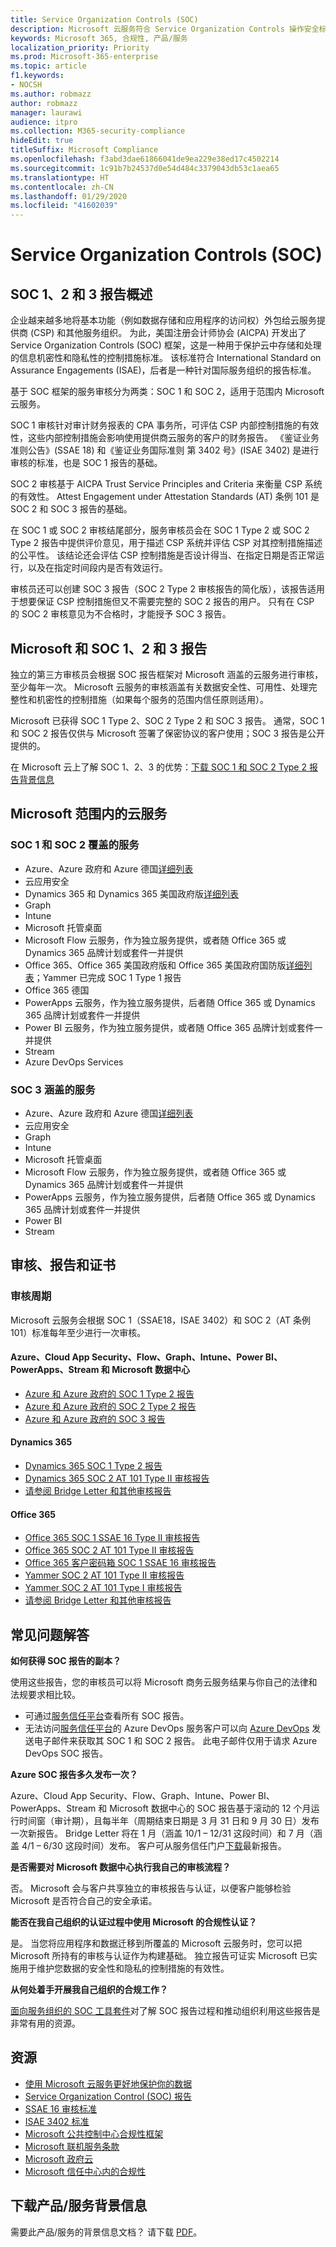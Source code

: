 ```yaml
---
title: Service Organization Controls (SOC)
description: Microsoft 云服务符合 Service Organization Controls 操作安全标准。
keywords: Microsoft 365, 合规性, 产品/服务
localization_priority: Priority
ms.prod: Microsoft-365-enterprise
ms.topic: article
f1.keywords:
- NOCSH
ms.author: robmazz
author: robmazz
manager: laurawi
audience: itpro
ms.collection: M365-security-compliance
hideEdit: true
titleSuffix: Microsoft Compliance
ms.openlocfilehash: f3abd3dae61866041de9ea229e38ed17c4502214
ms.sourcegitcommit: 1c91b7b24537d0e54d484c3379043db53c1aea65
ms.translationtype: HT
ms.contentlocale: zh-CN
ms.lasthandoff: 01/29/2020
ms.locfileid: "41602039"
---
```

# <a name="service-organization-controls-soc"></a>Service Organization Controls (SOC)

## <a name="soc-1-2-and-3-reports-overview"></a>SOC 1、2 和 3 报告概述

企业越来越多地将基本功能（例如数据存储和应用程序的访问权）外包给云服务提供商 (CSP) 和其他服务组织。 为此，美国注册会计师协会 (AICPA) 开发出了 Service Organization Controls (SOC) 框架，这是一种用于保护云中存储和处理的信息机密性和隐私性的控制措施标准。 该标准符合 International Standard on Assurance Engagements (ISAE)，后者是一种针对国际服务组织的报告标准。

基于 SOC 框架的服务审核分为两类：SOC 1 和 SOC 2，适用于范围内 Microsoft 云服务。

SOC 1 审核针对审计财务报表的 CPA 事务所，可评估 CSP 内部控制措施的有效性，这些内部控制措施会影响使用提供商云服务的客户的财务报告。 《鉴证业务准则公告》(SSAE 18) 和《鉴证业务国际准则 第 3402 号》(ISAE 3402) 是进行审核的标准，也是 SOC 1 报告的基础。

SOC 2 审核基于 AICPA Trust Service Principles and Criteria 来衡量 CSP 系统的有效性。 Attest Engagement under Attestation Standards (AT) 条例 101 是 SOC 2 和 SOC 3 报告的基础。

在 SOC 1 或 SOC 2 审核结尾部分，服务审核员会在 SOC 1 Type 2 或 SOC 2 Type 2 报告中提供评价意见，用于描述 CSP 系统并评估 CSP 对其控制措施描述的公平性。 该结论还会评估 CSP 控制措施是否设计得当、在指定日期是否正常运行，以及在指定时间段内是否有效运行。

审核员还可以创建 SOC 3 报告（SOC 2 Type 2 审核报告的简化版），该报告适用于想要保证 CSP 控制措施但又不需要完整的 SOC 2 报告的用户。 只有在 CSP 的 SOC 2 审核意见为不合格时，才能授予 SOC 3 报告。

## <a name="microsoft-and-soc-1-2-and-3-reports"></a>Microsoft 和 SOC 1、2 和 3 报告

独立的第三方审核员会根据 SOC 报告框架对 Microsoft 涵盖的云服务进行审核，至少每年一次。 Microsoft 云服务的审核涵盖有关数据安全性、可用性、处理完整性和机密性的控制措施（如果每个服务的范围内信任原则适用）。

Microsoft 已获得 SOC 1 Type 2、SOC 2 Type 2 和 SOC 3 报告。 通常，SOC 1 和 SOC 2 报告仅供与 Microsoft 签署了保密协议的客户使用；SOC 3 报告是公开提供的。

在 Microsoft 云上了解 SOC 1、2、3 的优势：[下载 SOC 1 和 SOC 2 Type 2 报告背景信息](https://aka.ms/soc_backgrounder)

## <a name="microsoft-in-scope-cloud-services"></a>Microsoft 范围内的云服务

### <a name="covered-services-for-soc-1-and-soc-2"></a>SOC 1 和 SOC 2 覆盖的服务

- Azure、Azure 政府和 Azure 德国[详细列表](https://aka.ms/AzureCompliance)
- 云应用安全
- Dynamics 365 和 Dynamics 365 美国政府版[详细列表](https://aka.ms/d365-compliance-list)
- Graph
- Intune
- Microsoft 托管桌面
- Microsoft Flow 云服务，作为独立服务提供，或者随 Office 365 或 Dynamics 365 品牌计划或套件一并提供
- Office 365、Office 365 美国政府版和 Office 365 美国政府国防版[详细列表](https://go.microsoft.com/fwlink/p/?LinkID=2077751)；Yammer 已完成 SOC 1 Type 1 报告
- Office 365 德国
- PowerApps 云服务，作为独立服务提供，后者随 Office 365 或 Dynamics 365 品牌计划或套件一并提供
- Power BI 云服务，作为独立服务提供，或者随 Office 365 品牌计划或套件一并提供
- Stream
- Azure DevOps Services

### <a name="covered-services-for-soc-3"></a>SOC 3 涵盖的服务

- Azure、Azure 政府和 Azure 德国[详细列表](https://aka.ms/AzureCompliance)
- 云应用安全
- Graph
- Intune
- Microsoft 托管桌面
- Microsoft Flow 云服务，作为独立服务提供，或者随 Office 365 或 Dynamics 365 品牌计划或套件一并提供
- PowerApps 云服务，作为独立服务提供，后者随 Office 365 或 Dynamics 365 品牌计划或套件一并提供
- Power BI
- Stream

## <a name="audits-reports-and-certificates"></a>审核、报告和证书

### <a name="audit-cycle"></a>审核周期

Microsoft 云服务会根据 SOC 1（SSAE18，ISAE 3402）和 SOC 2（AT 条例 101）标准每年至少进行一次审核。

#### <a name="azure-cloud-app-security-flow-graph-intune-power-bi-powerapps-stream-and-microsoft-datacenters"></a>Azure、Cloud App Security、Flow、Graph、Intune、Power BI、PowerApps、Stream 和 Microsoft 数据中心

- [Azure 和 Azure 政府的 SOC 1 Type 2 报告](https://go.microsoft.com/fwlink/p/?linkid=2099601)
- [Azure 和 Azure 政府的 SOC 2 Type 2 报告](https://aka.ms/azuresoc2auditreport)
- [Azure 和 Azure 政府的 SOC 3 报告](https://aka.ms/azuresoc3auditreport)

#### <a name="dynamics-365"></a>Dynamics 365

- [Dynamics 365 SOC 1 Type 2 报告](https://aka.ms/Dynamics365SOC1AuditReport)
- [Dynamics 365 SOC 2 AT 101 Type II 审核报告](https://aka.ms/Dynamics365SOC2AuditReport)
- [请参阅 Bridge Letter 和其他审核报告](https://aka.ms/auditreports)

#### <a name="office-365"></a>Office 365

- [Office 365 SOC 1 SSAE 16 Type II 审核报告](https://aka.ms/office365soc1auditreport)
- [Office 365 SOC 2 AT 101 Type II 审核报告](https://aka.ms/Office365SOC2AuditReport)
- [Office 365 客户密码箱 SOC 1 SSAE 16 审核报告](https://aka.ms/Office365CustomerLockboxSOCAuditReport)
- [Yammer SOC 2 AT 101 Type II 审核报告](https://aka.ms/YammerSOC2AuditReport)
- [Yammer SOC 2 AT 101 Type I 审核报告](https://aka.ms/YammerSOC2Type1AuditReport)
- [请参阅 Bridge Letter 和其他审核报告](https://aka.ms/auditreports)

## <a name="frequently-asked-questions"></a>常见问题解答

**如何获得 SOC 报告的副本？**

使用这些报告，您的审核员可以将 Microsoft 商务云服务结果与你自己的法律和法规要求相比较。

- 可通过[服务信任平台](https://www.microsoft.com/trustcenter/STP/default.aspx)查看所有 SOC 报告。
- 无法访问[服务信任平台](https://www.microsoft.com/trustcenter/STP/default.aspx)的 Azure DevOps 服务客户可以向 [Azure DevOps](mailto:AzureDevOpsSOCReport@microsoft.com) 发送电子邮件来获取其 SOC 1 和 SOC 2 报告。 此电子邮件仅用于请求 Azure DevOps SOC 报告。

**Azure SOC 报告多久发布一次？**

Azure、Cloud App Security、Flow、Graph、Intune、Power BI、PowerApps、Stream 和 Microsoft 数据中心的 SOC 报告基于滚动的 12 个月运行时间窗（审计期），且每半年（周期结束日期是 3 月 31 日和 9 月 30 日）发布一次新报告。 Bridge Letter 将在 1 月（涵盖 10/1 – 12/31 这段时间）和 7 月（涵盖 4/1 – 6/30 这段时间）发布。 客户可从服务信任门户[下载](https://aka.ms/stp)最新报告。

**是否需要对 Microsoft 数据中心执行我自己的审核流程？**

否。 Microsoft 会与客户共享独立的审核报告与认证，以便客户能够检验 Microsoft 是否符合自己的安全承诺。

**能否在我自己组织的认证过程中使用 Microsoft 的合规性认证？**

是。 当您将应用程序和数据迁移到所覆盖的 Microsoft 云服务时，您可以把 Microsoft 所持有的审核与认证作为构建基础。 独立报告可证实 Microsoft 已实施用于维护您数据的安全性和隐私的控制措施的有效性。

**从何处着手开展我自己组织的合规工作？**

[面向服务组织的 SOC 工具套件](https://aka.ms/soc-toolkit)对了解 SOC 报告过程和推动组织利用这些报告是非常有用的资源。

## <a name="resources"></a>资源

 - [使用 Microsoft 云服务更好地保护你的数据](https://www.microsoft.com/trustcenter/guidance/protect-data)
 - [Service Organization Control (SOC) 报告](https://aka.ms/mssocreports)
 - [SSAE 16 审核标准](https://www.ssae-16.com/)
 - [ISAE 3402 标准](https://isae3402.com/)
 - [Microsoft 公共控制中心合规性框架](https://www.microsoft.com/trustcenter/common-controls-hub)
 - [Microsoft 联机服务条款](https://aka.ms/Online-Services-Terms)
 - [Microsoft 政府云](https://go.microsoft.com/fwlink/p/?linkid=2087246)
 - [Microsoft 信任中心内的合规性](https://www.microsoft.com/trust-center/compliance/compliance-overview)

## <a name="download-the-offering-backgrounder"></a>下载产品/服务背景信息

需要此产品/服务的背景信息文档？ 请下载 [PDF](https://download.microsoft.com/download/F/E/1/FE10DD69-B5A9-4DA7-A86A-1F565D2B6472/SOC_backgrounder-2018.pdf)。
